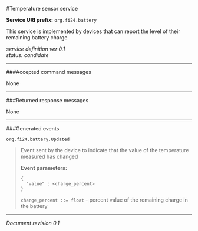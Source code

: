 #Temperature sensor service

**Service URI prefix:**    `org.fi24.battery`  

This service is implemented by devices that can report the level of their remaining battery charge

*service definition ver 0.1*   
*status: candidate*   

---

###Accepted command messages

None  

---


###Returned response messages

None  

---

###Generated events

`org.fi24.battery.Updated`  
> Event sent by the device to indicate that the value of the temperature measured has changed  
> 
> **Event parameters:**   
>```
>{  
>   "value" : <charge_percent>
>}
>```
>
> `charge_percent ::= float` - percent value of the remaining charge in the battery


---

*Document revision 0.1*

